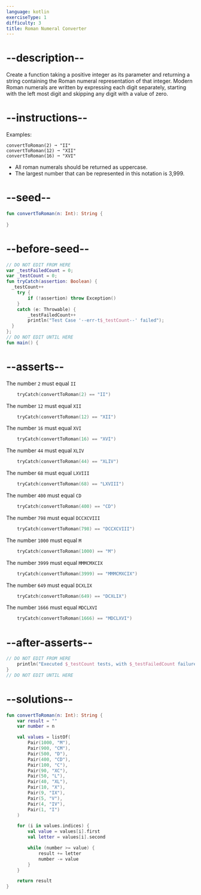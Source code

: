 ```yaml
---
language: kotlin
exerciseType: 1
difficulty: 3
title: Roman Numeral Converter
---
```


# --description--

Create a function taking a positive integer as its parameter and returning a string containing the Roman numeral representation of that integer. Modern Roman numerals are written by expressing each digit separately, starting with the left most digit and skipping any digit with a value of zero.

# --instructions--

Examples:
```
convertToRoman(2) ➞ "II"
convertToRoman(12) ➞ "XII"
convertToRoman(16) ➞ "XVI"
```

- All roman numerals should be returned as uppercase.
- The largest number that can be represented in this notation is 3,999.

# --seed--

```kotlin
fun convertToRoman(n: Int): String {
    
}
```

# --before-seed--

```kotlin
// DO NOT EDIT FROM HERE
var _testFailedCount = 0;
var _testCount = 0;
fun tryCatch(assertion: Boolean) {
  _testCount++
    try { 
        if (!assertion) throw Exception()
    }
    catch (e: Throwable) {
        _testFailedCount++
        println("Test Case '--err-t$_testCount--' failed");
  }
};
// DO NOT EDIT UNTIL HERE
fun main() {
```

# --asserts--

The number `2` must equal `II`

```kotlin
    tryCatch(convertToRoman(2) == "II")
```

The number `12` must equal `XII`

```kotlin
    tryCatch(convertToRoman(12) == "XII")
```

The number `16` must equal `XVI`

```kotlin
    tryCatch(convertToRoman(16) == "XVI")
```

The number `44` must equal `XLIV`

```kotlin
    tryCatch(convertToRoman(44) == "XLIV")
```

The number `68` must equal `LXVIII`

```kotlin
    tryCatch(convertToRoman(68) == "LXVIII")
```

The number `400` must equal `CD`

```kotlin
    tryCatch(convertToRoman(400) == "CD")
```

The number `798` must equal `DCCXCVIII`

```kotlin
    tryCatch(convertToRoman(798) == "DCCXCVIII")
```

The number `1000` must equal `M`

```kotlin
    tryCatch(convertToRoman(1000) == "M")
```

The number `3999` must equal `MMMCMXCIX`

```kotlin
    tryCatch(convertToRoman(3999) == "MMMCMXCIX")
```

The number `649` must equal `DCXLIX`

```kotlin
    tryCatch(convertToRoman(649) == "DCXLIX")
```

The number `1666` must equal `MDCLXVI`

```kotlin
    tryCatch(convertToRoman(1666) == "MDCLXVI")
```


# --after-asserts--

```kotlin
// DO NOT EDIT FROM HERE 
    println("Executed $_testCount tests, with $_testFailedCount failures");
}
// DO NOT EDIT UNTIL HERE
```

# --solutions--

```kotlin
fun convertToRoman(n: Int): String {
    var result = ""
    var number = n

    val values = listOf(
        Pair(1000, "M"),
        Pair(900, "CM"),
        Pair(500, "D"),
        Pair(400, "CD"),
        Pair(100, "C"),
        Pair(90, "XC"),
        Pair(50, "L"),
        Pair(40, "XL"),
        Pair(10, "X"),
        Pair(9, "IX"),
        Pair(5, "V"),
        Pair(4, "IV"),
        Pair(1, "I")
    )

    for (i in values.indices) {
        val value = values[i].first
        val letter = values[i].second

        while (number >= value) {
            result += letter
            number -= value
        }
    }

    return result
}
```
